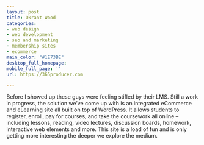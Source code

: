 ```yaml
---
layout: post
title: Okrant Wood
categories:
- web design
- web development
- seo and marketing
- membership sites
- ecommerce
main_color: "#1E73BE"
desktop_full_homepage: 
mobile_full_page: ''
url: https://365producer.com

---
```

Before I showed up these guys were feeling stifled by their LMS. Still a work in progress, the solution we’ve come up with is an integrated eCommerce and eLearning site all built on top of WordPress. It allows students to register, enroll, pay for courses, and take the coursework all online – including lessons, reading, video lectures, discussion boards, homework, interactive web elements and more. This site is a load of fun and is only getting more interesting the deeper we explore the medium.